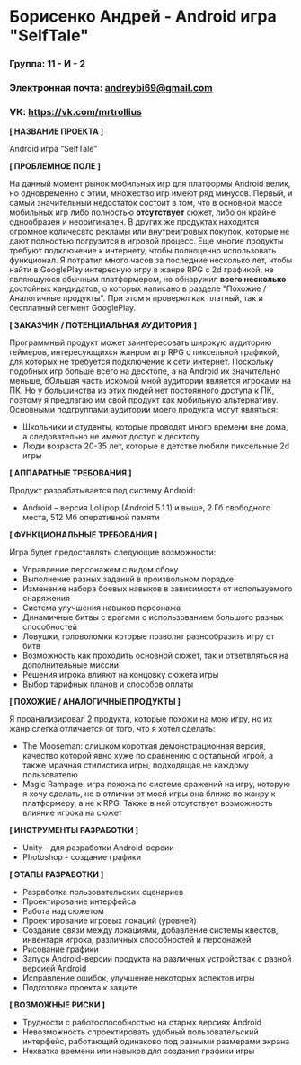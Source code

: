 # Борисенко Андрей - Android игра "SelfTale"

### Группа: 11 - И - 2
### Электронная почта: andreybi69@gmail.com
### VK: https://vk.com/mrtrollius


**[ НАЗВАНИЕ ПРОЕКТА ]**

Android игра “SelfTale”

**[ ПРОБЛЕМНОЕ ПОЛЕ ]**

На данный момент рынок мобильных игр для платформы Android велик, но одновременно с этим, множество игр имеют ряд минусов. Первый, и самый значительный недостаток состоит в том, что в основной массе мобильных игр либо полностью **отсутствует** сюжет, либо он крайне однообразен и неоригинален. В других же продуктах находится огромное количесвто рекламы или внутреигровых покупок, которые не дают полностью погрузится в игровой процесс. Еще многие продукты требуют подключение к интернету, чтобы полноценно использовать функционал. Я потратил много часов за последние несколько лет, чтобы найти в GooglePlay интересную игру в жанре RPG с 2d графикой, не являющуюся обычным платформером, но обнаружил **всего несколько** достойных кандидатов, о которых написано в разделе "Похожие / Аналогичные продукты". При этом я проверял как платный, так и бесплатный сегмент GooglePlay.

**[ ЗАКАЗЧИК / ПОТЕНЦИАЛЬНАЯ АУДИТОРИЯ ]**

Программный продукт может заинтересовать широкую аудиторию геймеров, интересующихся жанром игр RPG с пиксельной графикой, для которых не требуется подключение к сети интернет. Поскольку подобных игр больше всего на десктопе, а на Android их значительно меньше, бОльшая часть искомой мной аудитории является игроками на ПК. Но у большинства из этих людей нет постоянного доступа к ПК, поэтому я предлагаю им свой продукт как мобильную альтернативу. Основными подгруппами аудитории моего продукта могут являться:

* Школьники и студенты, которые проводят много времени вне дома, а следовательно не имеют доступ к десктопу
* Люди возраста 20-35 лет, которые в детстве любили пиксельные 2d игры

**[ АППАРАТНЫЕ ТРЕБОВАНИЯ ]** 

Продукт разрабатывается под систему Android:

* Android – версия Lollipop (Android 5.1.1) и выше, 2 Гб свободного места, 512 Мб оперативной памяти

**[ ФУНКЦИОНАЛЬНЫЕ ТРЕБОВАНИЯ ]**

Игра будет предоставлять следующие возможности:
* Управление персонажем с видом сбоку
* Выполнение разных заданий в произвольном порядке
* Изменение набора боевых навыков в зависимости от используемого снаряжения
* Система улучшения навыков персонажа
* Динамичные битвы с врагами c использованием большого разных способностей
* Ловушки, головоломки которые позволят разнообразить игру от битв
* Возможность как проходить основной сюжет, так и ответвляться на дополнительные миссии
* Решения игрока влияют на концовку сюжета игры
* Выбор тарифных планов и способов оплаты 

**[ ПОХОЖИЕ / АНАЛОГИЧНЫЕ ПРОДУКТЫ ]**

Я проанализировал 2 продукта, которые похожи на мою игру, но их жанр слегка отличается от того, что я хотел сделать:

* The Mooseman: слишком короткая демонстрационная версия, качество которой явно хуже по сравнению с остальной игрой, а также мрачная стилистика игры, подходящая не каждому пользователю
* Magic Rampage: игра похожа по системе сражений на игру, которую я хочу сделать, но в отличии от моей игры она ближе по жанру к платформеру, а не к RPG. Также в ней отсутствует возможность влияние игрока на сюжет

**[ ИНСТРУМЕНТЫ РАЗРАБОТКИ ]**

*	Unity – для разработки Android-версии
*   Photoshop - создание графики

**[ ЭТАПЫ РАЗРАБОТКИ ]**

*	Разработка пользовательских сценариев
*	Проектирование интерфейса
*	Работа над сюжетом
*	Проектирование игровых локаций (уровней)
*	Создание связи между локациями, добавление системы квестов, инвентаря игрока, различных способностей и персонажей
*	Рисование графики
*	Запуск Android-версии продукта на различных устройствах с разной версией Android
*	Исправление ошибок, улучшение некоторых аспектов игры
*	Подготовка проекта к защите

**[ ВОЗМОЖНЫЕ РИСКИ ]**

*	Трудности с работоспособностью на старых версиях Android
*	Невозможность спроектировать удобный пользовательский интерфейс, работающий одинаково под разными размерами экрана
*	Нехватка времени или навыков для создания графики игры
